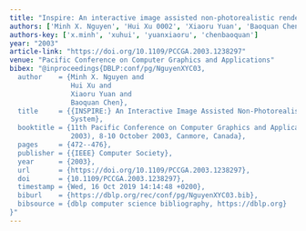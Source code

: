 ```yaml
---
title: "Inspire: An interactive image assisted non-photorealistic rendering system"
authors: ['Minh X. Nguyen', 'Hui Xu 0002', 'Xiaoru Yuan', 'Baoquan Chen']
authors-key: ['x.minh', 'xuhui', 'yuanxiaoru', 'chenbaoquan']
year: "2003"
article-link: "https://doi.org/10.1109/PCCGA.2003.1238297"
venue: "Pacific Conference on Computer Graphics and Applications"
bibex: "@inproceedings{DBLP:conf/pg/NguyenXYC03,
  author    = {Minh X. Nguyen and
               Hui Xu and
               Xiaoru Yuan and
               Baoquan Chen},
  title     = {{INSPIRE:} An Interactive Image Assisted Non-Photorealistic Rendering
               System},
  booktitle = {11th Pacific Conference on Computer Graphics and Applications {(PG}
               2003), 8-10 October 2003, Canmore, Canada},
  pages     = {472--476},
  publisher = {{IEEE} Computer Society},
  year      = {2003},
  url       = {https://doi.org/10.1109/PCCGA.2003.1238297},
  doi       = {10.1109/PCCGA.2003.1238297},
  timestamp = {Wed, 16 Oct 2019 14:14:48 +0200},
  biburl    = {https://dblp.org/rec/conf/pg/NguyenXYC03.bib},
  bibsource = {dblp computer science bibliography, https://dblp.org}
}"
---
```

